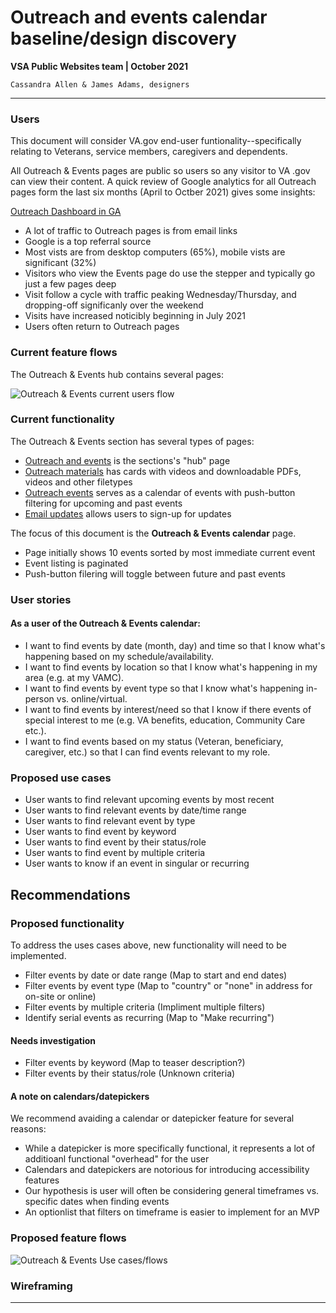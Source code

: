 # Outreach and events calendar baseline/design discovery
**VSA Public Websites team | October 2021**

`Cassandra Allen & James Adams, designers`

---

### Users
This document will consider VA.gov end-user funtionality--specifically relating to Veterans, service members, caregivers and dependents. 

All Outreach & Events pages are public so users so any visitor to VA .gov can view their content. A quick review of Google analytics for all Outreach pages form the last six months (April to Octber 2021) gives some insights:

[Outreach Dashboard in GA](https://analytics.google.com/analytics/web/?authuser=1#/dashboard/nJHHfkWCR3S4ti7gjyDrtw/a50123418w177519031p176188361/_u.date00=20210418&_u.date01=20211017/)
- A lot of traffic to Outreach pages is from email links
- Google is a top referral source
- Most vists are from desktop computers (65%), mobile vists are significant (32%)
- Visitors who view the Events page do use the stepper and typically go just a few pages deep
- Visit follow a cycle with traffic peaking Wednesday/Thursday, and dropping-off significanly over the weekend
- Visits have increased noticibly beginning in July 2021 
- Users often return to Outreach pages

### Current feature flows
The Outreach & Events hub contains several pages:

![Outreach & Events current users flow](https://github.com/department-of-veterans-affairs/va.gov-team/blob/master/teams/vsa/teams/public-websites/outreach-and-events/design/O%26E_User_Paths_1.png)

### Current functionality
The Outreach & Events section has several types of pages:

- [Outreach and events](https://www.va.gov/outreach-and-events/) is the sections's "hub" page
- [Outreach materials](https://www.va.gov/outreach-and-events/outreach-materials/) has cards with videos and downloadable PDFs, videos and other filetypes
- [Outreach events](https://www.va.gov/outreach-and-events/events/) serves as a calendar of events with push-button filtering for upcoming and past events
- [Email updates](https://public.govdelivery.com/accounts/USVA/subscriber/new?topic_id=USVA_46) allows users to sign-up for updates

The focus of this document is the **Outreach & Events calendar** page. 
- Page initially shows 10 events sorted by most immediate current event
- Event listing is paginated
- Push-button filering will toggle between future and past events

### User stories

#### As a user of the Outreach & Events calendar:

- I want to find events by date (month, day) and time so that I know what's happening based on my schedule/availability.
- I want to find events by location so that I know what's happening in my area (e.g. at my VAMC).
- I want to find events by event type so that I know what's happening in-person vs. online/virtual.
- I want to find events by interest/need so that I know if there events of special interest to me (e.g. VA benefits, education, Community Care etc.).
- I want to find events based on my status (Veteran, beneficiary, caregiver, etc.) so that I can find events relevant to my role.

### Proposed use cases

- User wants to find relevant upcoming events by most recent
- User wants to find relevant events by date/time range
- User wants to find relevant event by type
- User wants to find event by keyword
- User wants to find event by their status/role
- User wants to find event by multiple criteria
- User wants to know if an event in singular or recurring

## Recommendations

### Proposed functionality
To address the uses cases above, new functionality will need to be implemented.
- Filter events by date or date range (Map to start and end dates)
- Filter events by event type (Map to "country" or "none" in address for on-site or online)
- Filter events by multiple criteria (Impliment multiple filters)
- Identify serial events as recurring (Map to "Make recurring")

#### Needs investigation
- Filter events by keyword (Map to teaser description?)
- Filter events by their status/role (Unknown criteria)

#### A note on calendars/datepickers
We recommend avaiding a calendar or datepicker feature for several reasons:
- While a datepicker is more specifically functional, it represents a lot of additioanl functional "overhead" for the user
- Calendars and datepickers are notorious for introducing accessibility features
- Our hypothesis is user will often be considering general timeframes vs. specific dates when finding events
- An optionlist that filters on timeframe is easier to implement for an MVP

### Proposed feature flows

![Outreach & Events Use cases/flows](https://github.com/department-of-veterans-affairs/va.gov-team/blob/master/teams/vsa/teams/public-websites/outreach-and-events/design/COE_Usecase_Workflows_1.png)

### Wireframing

---

